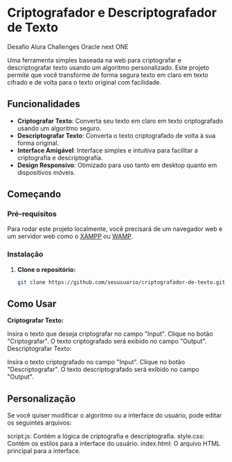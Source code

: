 # Criptografador e Descriptografador de Texto
Desafio Alura Challenges Oracle next  ONE

Uma ferramenta simples baseada na web para criptografar e descriptografar texto usando um algoritmo personalizado. Este projeto permite que você transforme de forma segura texto em claro em texto cifrado e de volta para o texto original com facilidade.

## Funcionalidades

- **Criptografar Texto**: Converta seu texto em claro em texto criptografado usando um algoritmo seguro.
- **Descriptografar Texto**: Converta o texto criptografado de volta à sua forma original.
- **Interface Amigável**: Interface simples e intuitiva para facilitar a criptografia e descriptografia.
- **Design Responsivo**: Otimizado para uso tanto em desktop quanto em dispositivos móveis.

## Começando

### Pré-requisitos

Para rodar este projeto localmente, você precisará de um navegador web e um servidor web como o [XAMPP](https://www.apachefriends.org/index.html) ou [WAMP](https://www.wampserver.com/en/).

### Instalação

1. **Clone o repositório:**
   ```bash
   git clone https://github.com/seuusuario/criptografador-de-texto.git

## Como Usar

**Criptografar Texto:**

Insira o texto que deseja criptografar no campo "Input".
Clique no botão "Criptografar".
O texto criptografado será exibido no campo "Output".
Descriptografar Texto:

Insira o texto criptografado no campo "Input".
Clique no botão "Descriptografar".
O texto descriptografado será exibido no campo "Output".

## Personalização
Se você quiser modificar o algoritmo ou a interface do usuário, pode editar os seguintes arquivos:

script.js: Contém a lógica de criptografia e descriptografia.
style.css: Contém os estilos para a interface do usuário.
index.html: O arquivo HTML principal para a interface.

